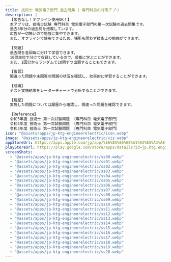 ```yaml
---
title: 技術士 電気電子部門 過去問集 | 専門科目の対策アプリ
description: |-
  【広告なし！オフライン使用OK！】
  本アプリは、技術士試験 専門科目 電気電子部門の第一次試験の過去問集です。
  過去3年分の過去問を搭載しています。
  広告が一切無いので勉強に集中できます。
  また、オフラインで使用できるため、場所も問わず技術士の勉強ができます。
  
  【問題】
  過去問を各回毎に分けて学習できます。
  10問単位で分けて収録しているので、順番に学ぶことができます。
  また、1回分からランダムで10問ずつ出題することもできます。
  
  【復習】
  間違った問題や未回答の問題の状況を確認し、効率的に学習することができます。
  
  【成績】
  テスト実施結果をレーダーチャートで分析することができます。
  
  【履歴】
  実施した問題については履歴から確認し、間違った問題を確認できます。
  
  【Reference】
  令和5年度 技術士 第一次試験問題 〔専門科目 電気電子部門〕
  令和4年度 技術士 第一次試験問題 〔専門科目 電気電子部門〕
  令和3年度 技術士 第一次試験問題 〔専門科目 電気電子部門〕
icon: "@assets/apps/jp-ktg-engineerelectric/icon.webp"
image: "@assets/apps/jp-ktg-engineerelectric/vis.webp"
appStoreUrl: https://apps.apple.com/jp/app/%E6%8A%80%E8%A1%93%E5%A3%AB-%E9%9B%BB%E6%B0%97%E9%9B%BB%E5%AD%90%E9%83%A8%E9%96%80-%E9%81%8E%E5%8E%BB%E5%95%8F%E9%9B%86-%E5%B0%82%E9%96%80%E7%A7%91%E7%9B%AE%E3%81%AE%E5%AF%BE%E7%AD%96%E3%82%A2%E3%83%97%E3%83%AA/id6743985436
playStoreUrl: https://play.google.com/store/apps/details?id=jp.ktg.engineerelectric
screenShots:
  - "@assets/apps/jp-ktg-engineerelectric/ss00.webp"
  - "@assets/apps/jp-ktg-engineerelectric/ss01.webp"
  - "@assets/apps/jp-ktg-engineerelectric/ss02.webp"
  - "@assets/apps/jp-ktg-engineerelectric/ss03.webp"
  - "@assets/apps/jp-ktg-engineerelectric/ss04.webp"
  - "@assets/apps/jp-ktg-engineerelectric/ss05.webp"
  - "@assets/apps/jp-ktg-engineerelectric/ss06.webp"
  - "@assets/apps/jp-ktg-engineerelectric/ss07.webp"
  - "@assets/apps/jp-ktg-engineerelectric/ss08.webp"
  - "@assets/apps/jp-ktg-engineerelectric/ss09.webp"
  - "@assets/apps/jp-ktg-engineerelectric/ss10.webp"
  - "@assets/apps/jp-ktg-engineerelectric/ss11.webp"
  - "@assets/apps/jp-ktg-engineerelectric/ss12.webp"
  - "@assets/apps/jp-ktg-engineerelectric/ss13.webp"
  - "@assets/apps/jp-ktg-engineerelectric/ss14.webp"
  - "@assets/apps/jp-ktg-engineerelectric/ss15.webp"
  - "@assets/apps/jp-ktg-engineerelectric/ss16.webp"
  - "@assets/apps/jp-ktg-engineerelectric/ss17.webp"
  - "@assets/apps/jp-ktg-engineerelectric/ss18.webp"
  - "@assets/apps/jp-ktg-engineerelectric/ss19.webp"
  - "@assets/apps/jp-ktg-engineerelectric/ss20.webp"
---
```


